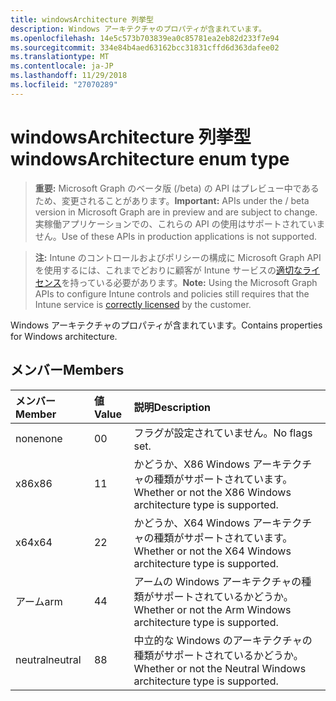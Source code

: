 ```yaml
---
title: windowsArchitecture 列挙型
description: Windows アーキテクチャのプロパティが含まれています。
ms.openlocfilehash: 14e5c573b703839ea0c85781ea2eb82d233f7e94
ms.sourcegitcommit: 334e84b4aed63162bcc31831cffd6d363dafee02
ms.translationtype: MT
ms.contentlocale: ja-JP
ms.lasthandoff: 11/29/2018
ms.locfileid: "27070289"
---
```

# <a name="windowsarchitecture-enum-type"></a><span data-ttu-id="05f37-103">windowsArchitecture 列挙型</span><span class="sxs-lookup"><span data-stu-id="05f37-103">windowsArchitecture enum type</span></span>

> <span data-ttu-id="05f37-104">**重要:** Microsoft Graph のベータ版 (/beta) の API はプレビュー中であるため、変更されることがあります。</span><span class="sxs-lookup"><span data-stu-id="05f37-104">**Important:** APIs under the / beta version in Microsoft Graph are in preview and are subject to change.</span></span> <span data-ttu-id="05f37-105">実稼働アプリケーションでの、これらの API の使用はサポートされていません。</span><span class="sxs-lookup"><span data-stu-id="05f37-105">Use of these APIs in production applications is not supported.</span></span>

> <span data-ttu-id="05f37-106">**注:** Intune のコントロールおよびポリシーの構成に Microsoft Graph API を使用するには、これまでどおりに顧客が Intune サービスの[適切なライセンス](https://go.microsoft.com/fwlink/?linkid=839381)を持っている必要があります。</span><span class="sxs-lookup"><span data-stu-id="05f37-106">**Note:** Using the Microsoft Graph APIs to configure Intune controls and policies still requires that the Intune service is [correctly licensed](https://go.microsoft.com/fwlink/?linkid=839381) by the customer.</span></span>

<span data-ttu-id="05f37-107">Windows アーキテクチャのプロパティが含まれています。</span><span class="sxs-lookup"><span data-stu-id="05f37-107">Contains properties for Windows architecture.</span></span>
## <a name="members"></a><span data-ttu-id="05f37-108">メンバー</span><span class="sxs-lookup"><span data-stu-id="05f37-108">Members</span></span>
|<span data-ttu-id="05f37-109">メンバー</span><span class="sxs-lookup"><span data-stu-id="05f37-109">Member</span></span>|<span data-ttu-id="05f37-110">値</span><span class="sxs-lookup"><span data-stu-id="05f37-110">Value</span></span>|<span data-ttu-id="05f37-111">説明</span><span class="sxs-lookup"><span data-stu-id="05f37-111">Description</span></span>|
|:---|:---|:---|
|<span data-ttu-id="05f37-112">none</span><span class="sxs-lookup"><span data-stu-id="05f37-112">none</span></span>|<span data-ttu-id="05f37-113">0</span><span class="sxs-lookup"><span data-stu-id="05f37-113">0</span></span>|<span data-ttu-id="05f37-114">フラグが設定されていません。</span><span class="sxs-lookup"><span data-stu-id="05f37-114">No flags set.</span></span>|
|<span data-ttu-id="05f37-115">x86</span><span class="sxs-lookup"><span data-stu-id="05f37-115">x86</span></span>|<span data-ttu-id="05f37-116">1</span><span class="sxs-lookup"><span data-stu-id="05f37-116">1</span></span>|<span data-ttu-id="05f37-117">かどうか、X86 Windows アーキテクチャの種類がサポートされています。</span><span class="sxs-lookup"><span data-stu-id="05f37-117">Whether or not the X86 Windows architecture type is supported.</span></span>|
|<span data-ttu-id="05f37-118">x64</span><span class="sxs-lookup"><span data-stu-id="05f37-118">x64</span></span>|<span data-ttu-id="05f37-119">2</span><span class="sxs-lookup"><span data-stu-id="05f37-119">2</span></span>|<span data-ttu-id="05f37-120">かどうか、X64 Windows アーキテクチャの種類がサポートされています。</span><span class="sxs-lookup"><span data-stu-id="05f37-120">Whether or not the X64 Windows architecture type is supported.</span></span>|
|<span data-ttu-id="05f37-121">アーム</span><span class="sxs-lookup"><span data-stu-id="05f37-121">arm</span></span>|<span data-ttu-id="05f37-122">4</span><span class="sxs-lookup"><span data-stu-id="05f37-122">4</span></span>|<span data-ttu-id="05f37-123">アームの Windows アーキテクチャの種類がサポートされているかどうか。</span><span class="sxs-lookup"><span data-stu-id="05f37-123">Whether or not the Arm Windows architecture type is supported.</span></span>|
|<span data-ttu-id="05f37-124">neutral</span><span class="sxs-lookup"><span data-stu-id="05f37-124">neutral</span></span>|<span data-ttu-id="05f37-125">8</span><span class="sxs-lookup"><span data-stu-id="05f37-125">8</span></span>|<span data-ttu-id="05f37-126">中立的な Windows のアーキテクチャの種類がサポートされているかどうか。</span><span class="sxs-lookup"><span data-stu-id="05f37-126">Whether or not the Neutral Windows architecture type is supported.</span></span>|





